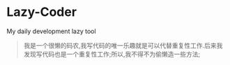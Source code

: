 # Lazy-Coder
My daily development lazy tool

> 我是一个很懒的码农,我写代码的唯一乐趣就是可以代替重复性工作.后来我发现写代码也是一个重复性工作;所以,我不得不为偷懒造一些方法;
